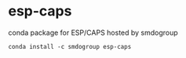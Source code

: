 # esp-caps
conda package for ESP/CAPS hosted by smdogroup

```
conda install -c smdogroup esp-caps
```